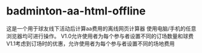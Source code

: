 # badminton-aa-html-offline
这是一个用于球友线下活动后计算aa费用的离线网页计算器
使用电脑/手机的任意浏览器均可进行操作。
V1.0允许使用者为每个参与者设置不同的订场数量和球费
V1.1考虑到订场时的优惠，允许使用者为每个参与者设置不同的场地费用
